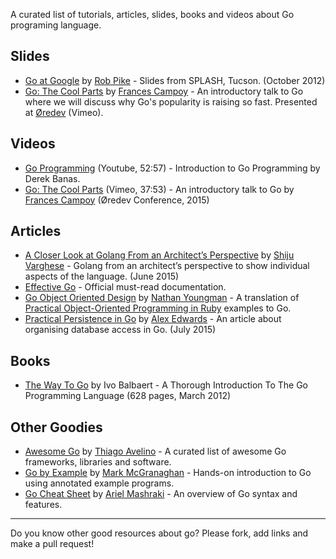 A curated list of tutorials, articles, slides, books and videos about Go programing language.

## Slides
 - [Go at Google](https://talks.golang.org/2012/splash.slide) by [Rob Pike](https://twitter.com/rob_pike) - Slides from SPLASH, Tucson. (October 2012)
 - [Go: The Cool Parts](https://speakerdeck.com/campoy/go-the-cool-parts) by [Frances Campoy](https://twitter.com/francesc) - An introductory talk to Go where we will discuss why Go's popularity is raising so fast. Presented at [Øredev](http://oredev.org/2015/sessions/go-the-cool-parts) (Vimeo).

## Videos
 - [Go Programming](https://www.youtube.com/watch?v=CF9S4QZuV30) (Youtube, 52:57) - Introduction to Go Programming by Derek Banas.
 - [Go: The Cool Parts](https://vimeo.com/144639088) (Vimeo, 37:53) - An introductory talk to Go by [Frances Campoy](https://twitter.com/francesc) (Øredev Conference, 2015)

## Articles
 - [A Closer Look at Golang From an Architect’s Perspective](http://thenewstack.io/a-closer-look-at-golang-from-an-architects-perspective/) by [Shiju Varghese](https://github.com/shijuvar)  - Golang from an architect’s perspective to show individual aspects of the language. (June 2015)
 - [Effective Go](https://golang.org/doc/effective_go.html) - Official must-read documentation.
 - [Go Object Oriented Design](https://nathany.com/good/) by [Nathan Youngman](https://github.com/nathany) - A translation of [Practical Object-Oriented Programming in Ruby](http://www.poodr.com/) examples to Go.
 - [Practical Persistence in Go](http://www.alexedwards.net/blog/organising-database-access) by [Alex Edwards](https://twitter.com/ajmedwards) - An article about organising database access in Go. (July 2015)

## Books
 - [The Way To Go](http://www.amazon.com/Way-Go-Thorough-Introduction-Programming/dp/1469769166) by Ivo Balbaert - A Thorough Introduction To The Go Programming Language (628 pages, March 2012)

## Other Goodies
 - [Awesome Go](https://github.com/avelino/awesome-go) by [Thiago Avelino](https://github.com/avelino) - A curated list of awesome Go frameworks, libraries and software.
 - [Go by Example](https://gobyexample.com/) by [Mark McGranaghan](https://twitter.com/mmcgrana) - Hands-on introduction to Go using annotated example programs.
 - [Go Cheat Sheet](https://github.com/a8m/go-lang-cheat-sheet) by [Ariel Mashraki](https://github.com/a8m) - An overview of Go syntax and features.

---

Do you know other good resources about go? Please fork, add links and make a pull request!
